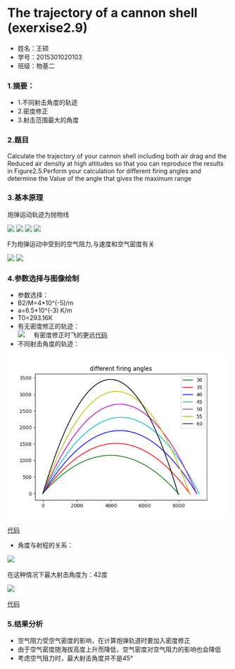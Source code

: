       
# The trajectory of a cannon shell    (exerxise2.9)
* 姓名：王硕
* 学号：2015301020103
* 班级：物基二
### 1.摘要：
*  1.不同射击角度的轨迹
* 2.密度修正
* 3.射击范围最大的角度
### 2.题目    
Calculate the trajectory of your cannon shell including both air drag and the 
Reduced air density at high altitudes so that you can reproduce the results in 
Figure2.5.Perform your calculation for different firing angles and determine the 
Value of the angle that gives the maximum range
### 3.基本原理 
炮弹运动轨迹为抛物线

<img src="http://latex.codecogs.com/gif.latex?x_{i+1}=x_{i}+v_{x,i}\Delta\,t">      


<img src="http://latex.codecogs.com/gif.latex?v_{x,i+1}=v_{x,i}-\frac{F_{x}}{M}\Delta\,t">      

<img src="http://latex.codecogs.com/gif.latex?y_{i+1}=y_{i}+v_{Y,i}\Delta\,t">     


<img src="http://latex.codecogs.com/gif.latex?v_{y,i+1}=v_{y,i}-g\Delta\,t-\frac{F_{y}}{M}\Delta\,t">       

F为炮弹运动中受到的空气阻力,与速度和空气密度有关    

<img src="http://latex.codecogs.com/gif.latex?F=-B_{2}v^{2}\frac{\rho\,}{\rho\,_{0}}"> 
<img src="http://latex.codecogs.com/gif.latex?\rho\,=\rho\,_{0}(1-\frac{ay}{T_{0}})">     

### 4.参数选择与图像绘制
* 参数选择：
* B2/M=4*10^(-5)/m    
* a=6.5*10^(-3) K/m   
* T0=293.16K
* 有无密度修正的轨迹：     
![](https://github.com/March0ns/Computional_Physics_N2015301020103/edit/master/EXERCISE/Figure_4b.png)        
有密度修正时飞的更远[代码](https://github.com/March0ns/Computional_Physics_N2015301020103/edit/master/EXERCISE/temp4b.py)  
* 不同射击角度的轨迹：    

![](./EXERCISE/Figure_4a.png)   

[代码](https://github.com/March0ns/Computional_Physics_N2015301020103/edit/master/EXERCISE/Figure_4a.png )    

* 角度与射程的关系：    

![](https://github.com/March0ns/Computional_Physics_N2015301020103/edit/master/EXERCISE/Figure_4c.png)    

在这种情况下最大射击角度为：42度    

![](https://github.com/March0ns/Computional_Physics_N2015301020103/edit/master/EXERCISE/Figure_4c0.png)    

[代码](https://github.com/March0ns/Computional_Physics_N2015301020103/edit/master/EXERCISE/temp4c.py)
### 5.结果分析
* 空气阻力受空气密度的影响，在计算炮弹轨道时要加入密度修正
* 由于空气密度随海拔高度上升而降低，空气密度对空气阻力的影响也会降低
* 考虑空气阻力时，最大射击角度并不是45°

